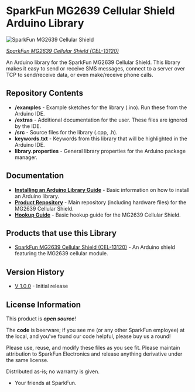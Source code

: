 SparkFun MG2639 Cellular Shield Arduino Library
========================================

![SparkFun MG2639 Cellular Shield](https://cdn.sparkfun.com/r/600-600/assets/learn_tutorials/3/5/7/speaker-hookup.jpg)

[*SparkFun MG2639 Cellular Shield (CEL-13120)*](https://www.sparkfun.com/products/13120)

An Arduino library for the SparkFun MG2639 Cellular Shield. This library makes it easy to send or receive SMS messages, connect to a server over TCP to send/receive data, or even make/receive phone calls.

Repository Contents
-------------------

* **/examples** - Example sketches for the library (.ino). Run these from the Arduino IDE. 
* **/extras** - Additional documentation for the user. These files are ignored by the IDE. 
* **/src** - Source files for the library (.cpp, .h).
* **keywords.txt** - Keywords from this library that will be highlighted in the Arduino IDE. 
* **library.properties** - General library properties for the Arduino package manager. 

Documentation
--------------

* **[Installing an Arduino Library Guide](https://learn.sparkfun.com/tutorials/installing-an-arduino-library)** - Basic information on how to install an Arduino library.
* **[Product Repository](https://github.com/sparkfun/MG2639_Cellular_Shield)** - Main repository (including hardware files) for the MG2639 Cellular Shield.
* **[Hookup Guide](https://learn.sparkfun.com/tutorials/retired---mg2639-cellular-shield-hookup-guide)** - Basic hookup guide for the MG2639 Cellular Shield.

Products that use this Library 
---------------------------------

* [SparkFun MG2639 Cellular Shield (CEL-13120)](https://www.sparkfun.com/products/13120) - An Arduino shield featuring the MG2639 cellular module.

Version History
---------------

* [V 1.0.0](https://github.com/sparkfun/SparkFun_MG2639_Cellular_Shield_Arduino_Library/tree/V_1.0.0) - Initial release

License Information
-------------------

This product is _**open source**_! 

The **code** is beerware; if you see me (or any other SparkFun employee) at the local, and you've found our code helpful, please buy us a round!

Please use, reuse, and modify these files as you see fit. Please maintain attribution to SparkFun Electronics and release anything derivative under the same license.

Distributed as-is; no warranty is given.

- Your friends at SparkFun.
